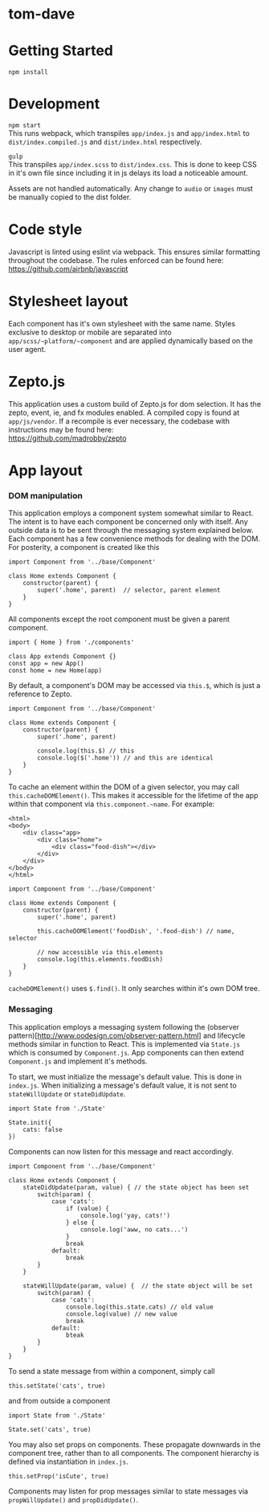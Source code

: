 # tom-dave  
  
# Getting Started  
```npm install```  
  
# Development  
```npm start```  
This runs webpack, which transpiles ```app/index.js``` and ```app/index.html``` to ```dist/index.compiled.js``` and ```dist/index.html``` respectively.  
  
```gulp```  
This transpiles ```app/index.scss``` to ```dist/index.css```. This is done to keep CSS in it's own file since including it in js delays its load a noticeable amount.  
    
Assets are not handled automatically. Any change to ```audio``` or ```images``` must be manually copied to the dist folder.  
  
# Code style  
Javascript is linted using eslint via webpack. This ensures similar formatting throughout the codebase. The rules enforced can be found here: 
https://github.com/airbnb/javascript

# Stylesheet layout  
Each component has it's own stylesheet with the same name. Styles exclusive to desktop or mobile are separated into ```app/scss/~platform/~component``` and are applied dynamically based on the user agent.  
  
# Zepto.js  
This application uses a custom build of Zepto.js for dom selection. It has the zepto, event, ie, and fx modules enabled. A compiled copy is found at ```app/js/vendor```. If a recompile is ever necessary, the codebase with instructions may be found here:  
https://github.com/madrobby/zepto  

# App layout  
### DOM manipulation  
This application employs a component system somewhat similar to React. The intent is to have each component be concerned only with itself. Any outside data is to be sent through the messaging system explained below. Each component has a few convenience methods for dealing with the DOM. For posterity, a component is created like this

```
import Component from '../base/Component'

class Home extends Component {
	constructor(parent) {
		super('.home', parent)  // selector, parent element
	}
}
```

All components except the root component must be given a parent component.

```
import { Home } from './components'

class App extends Component {}
const app = new App()
const home = new Home(app)
```
  
By default, a component's DOM may be accessed via ```this.$```, which is just a reference to Zepto. 

```
import Component from '../base/Component'

class Home extends Component {
	constructor(parent) {
		super('.home', parent)

		console.log(this.$) // this
		console.log($('.home')) // and this are identical
	}
}
```

To cache an element within the DOM of a given selector, you may call ```this.cacheDOMElement()```. This makes it accessible for the lifetime of the app within that component via ```this.component.~name```. For example:

```
<html>
<body>
	<div class="app>
		<div class="home">
			<div class="food-dish"></div>
		</div>
	</div>
</body>
</html>
```

```
import Component from '../base/Component'

class Home extends Component {
	constructor(parent) {
		super('.home', parent)
		
		this.cacheDOMElement('foodDish', '.food-dish') // name, selector

		// now accessible via this.elements
		console.log(this.elements.foodDish)
	}
}
```  
  
```cacheDOMElement()``` uses ```$.find()```. It only searches within it's own DOM tree.

### Messaging  
This application employs a messaging system following the (observer pattern)[http://www.oodesign.com/observer-pattern.html] and lifecycle methods similar in function to React. This is implemented via ```State.js``` which is consumed by ```Component.js```. App components can then extend ```Component.js``` and implement it's methods.  
  
To start, we must initialize the message's default value. This is done in ```index.js```. When initializing a message's default value, it is not sent to ```stateWillUpdate``` or ```stateDidUpdate```.

```
import State from './State'

State.init({
	cats: false
})
```
  
Components can now listen for this message and react accordingly.
  
```
import Component from '../base/Component'  
  
class Home extends Component {
	stateDidUpdate(param, value) { // the state object has been set
		switch(param) {
			case 'cats':
				if (value) {
					console.log('yay, cats!')
				} else {
					console.log('aww, no cats...')
				}
				break
			default:
				break
		}
	}

	stateWillUpdate(param, value) {  // the state object will be set
		switch(param) {
			case 'cats':
				console.log(this.state.cats) // old value
				console.log(value) // new value
				break
			default:
				bteak
		}
	}
}
```  
  
To send a state message from within a component, simply call
```
this.setState('cats', true)
```  
  
and from outside a component
```
import State from './State'

State.set('cats', true)
```
  
You may also set props on components. These propagate downwards in the component tree, rather than to all components. The component hierarchy is defined via instantiation in ```index.js```.  
  
```
this.setProp('isCute', true)
```  

Components may listen for prop messages similar to state messages via ```propWillUpdate()``` and ```propDidUpdate()```.